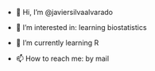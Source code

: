 - 👋 Hi, I’m @javiersilvaalvarado
- 👀 I’m interested in: learning biostatistics
- 🌱 I’m currently learning R

- 📫 How to reach me: by mail

<!---
javiersilvaalvarado/javiersilvaalvarado is a ✨ special ✨ repository because its `README.md` (this file) appears on your GitHub profile.
You can click the Preview link to take a look at your changes.
--->
